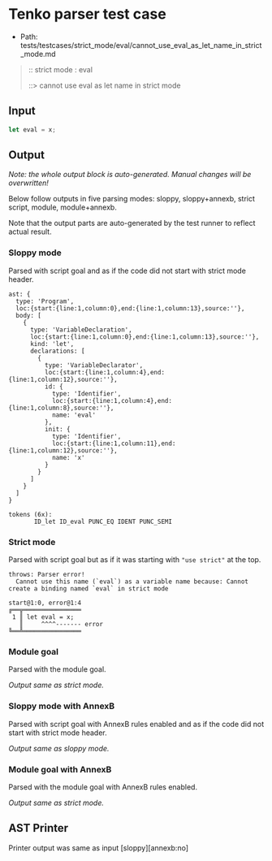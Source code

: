 # Tenko parser test case

- Path: tests/testcases/strict_mode/eval/cannot_use_eval_as_let_name_in_strict_mode.md

> :: strict mode : eval
>
> ::> cannot use eval as let name in strict mode

## Input

`````js
let eval = x;
`````

## Output

_Note: the whole output block is auto-generated. Manual changes will be overwritten!_

Below follow outputs in five parsing modes: sloppy, sloppy+annexb, strict script, module, module+annexb.

Note that the output parts are auto-generated by the test runner to reflect actual result.

### Sloppy mode

Parsed with script goal and as if the code did not start with strict mode header.

`````
ast: {
  type: 'Program',
  loc:{start:{line:1,column:0},end:{line:1,column:13},source:''},
  body: [
    {
      type: 'VariableDeclaration',
      loc:{start:{line:1,column:0},end:{line:1,column:13},source:''},
      kind: 'let',
      declarations: [
        {
          type: 'VariableDeclarator',
          loc:{start:{line:1,column:4},end:{line:1,column:12},source:''},
          id: {
            type: 'Identifier',
            loc:{start:{line:1,column:4},end:{line:1,column:8},source:''},
            name: 'eval'
          },
          init: {
            type: 'Identifier',
            loc:{start:{line:1,column:11},end:{line:1,column:12},source:''},
            name: 'x'
          }
        }
      ]
    }
  ]
}

tokens (6x):
       ID_let ID_eval PUNC_EQ IDENT PUNC_SEMI
`````

### Strict mode

Parsed with script goal but as if it was starting with `"use strict"` at the top.

`````
throws: Parser error!
  Cannot use this name (`eval`) as a variable name because: Cannot create a binding named `eval` in strict mode

start@1:0, error@1:4
╔══╦════════════════
 1 ║ let eval = x;
   ║     ^^^^------- error
╚══╩════════════════

`````

### Module goal

Parsed with the module goal.

_Output same as strict mode._

### Sloppy mode with AnnexB

Parsed with script goal with AnnexB rules enabled and as if the code did not start with strict mode header.

_Output same as sloppy mode._

### Module goal with AnnexB

Parsed with the module goal with AnnexB rules enabled.

_Output same as strict mode._

## AST Printer

Printer output was same as input [sloppy][annexb:no]

